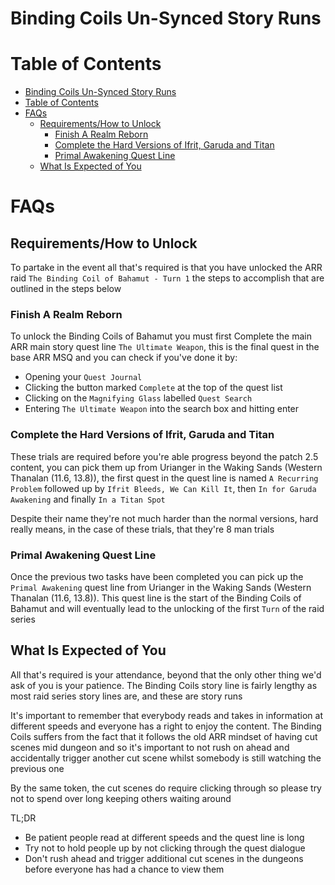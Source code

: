 # Binding Coils Un-Synced Story Runs

# Table of Contents
- [Binding Coils Un-Synced Story Runs](#binding-coils-un-synced-story-runs)
- [Table of Contents](#table-of-contents)
- [FAQs](#faqs)
  - [Requirements/How to Unlock](#requirementshow-to-unlock)
    - [Finish A Realm Reborn](#finish-a-realm-reborn)
    - [Complete the Hard Versions of Ifrit, Garuda and Titan](#complete-the-hard-versions-of-ifrit-garuda-and-titan)
    - [Primal Awakening Quest Line](#primal-awakening-quest-line)
  - [What Is Expected of You](#what-is-expected-of-you)

# FAQs
## Requirements/How to Unlock
To partake in the event all that's required is that you have unlocked the ARR raid
`The Binding Coil of Bahamut - Turn 1` the steps to accomplish that are outlined
in the steps below

### Finish A Realm Reborn
To unlock the Binding Coils of Bahamut you must first Complete the main ARR main
story quest line `The Ultimate Weapon`, this is the final quest in the base ARR
MSQ and you can check if you've done it by:

* Opening your `Quest Journal`
* Clicking the button marked `Complete` at the top of the quest list
* Clicking on the `Magnifying Glass` labelled `Quest Search`
* Entering `The Ultimate Weapon` into the search box and hitting enter

### Complete the Hard Versions of Ifrit, Garuda and Titan
These trials are required before you're able progress beyond the patch 2.5 
content, you can pick them up from Urianger in the Waking Sands (Western Thanalan
(11.6, 13.8)), the first quest in the quest line is named `A Recurring Problem`
followed up by  `Ifrit Bleeds, We Can Kill It`, then `In for Garuda Awakening`
and finally `In a Titan Spot`

Despite their name they're not much harder than the normal versions, hard really
means, in the case of these trials, that they're 8 man trials

### Primal Awakening Quest Line
Once the previous two tasks have been completed you can pick up the 
`Primal Awakening` quest line from Urianger in the Waking Sands (Western
Thanalan (11.6, 13.8)). This quest line is the start of the Binding Coils of
Bahamut and will eventually lead to the unlocking of the first `Turn` of the
raid series

## What Is Expected of You
All that's required is your attendance, beyond that the only other thing we'd
ask of you is your patience. The Binding Coils story line is fairly lengthy as
most raid series story lines are, and these are story runs

It's important to remember that everybody reads and takes in information at
different speeds and everyone has a right to enjoy the content. The Binding
Coils suffers from the fact that it follows the old ARR mindset of having
cut scenes mid dungeon and so it's important to not rush on ahead and
accidentally trigger another cut scene whilst somebody is still watching the
previous one

By the same token, the cut scenes do require clicking through so please try
not to spend over long keeping others waiting around

TL;DR

* Be patient people read at different speeds and the quest line is long
* Try not to hold people up by not clicking through the quest dialogue
* Don't rush ahead and trigger additional cut scenes in the dungeons before
everyone has had a chance to view them